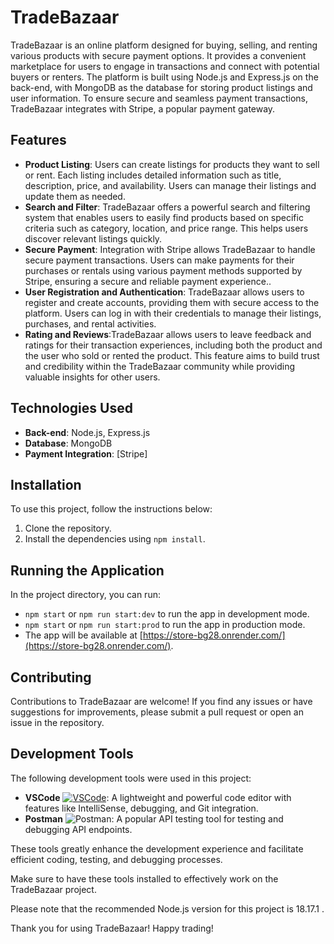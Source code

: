 # TradeBazaar

TradeBazaar is an online platform designed for buying, selling, and renting various products with secure payment options. It provides a convenient marketplace for users to engage in transactions and connect with potential buyers or renters. The platform is built using Node.js and Express.js on the back-end, with MongoDB as the database for storing product listings and user information. To ensure secure and seamless payment transactions, TradeBazaar integrates with Stripe, a popular payment gateway.

## Features

- **Product Listing**: Users can create listings for products they want to sell or rent. Each listing includes detailed information such as title, description, price, and availability. Users can manage their listings and update them as needed.
- **Search and Filter**: TradeBazaar offers a powerful search and filtering system that enables users to easily find products based on specific criteria such as category, location, and price range. This helps users discover relevant listings quickly.
- **Secure Payment**: Integration with Stripe allows TradeBazaar to handle secure payment transactions. Users can make payments for their purchases or rentals using various payment methods supported by Stripe, ensuring a secure and reliable payment experience..
- **User Registration and Authentication**: TradeBazaar allows users to register and create accounts, providing them with secure access to the platform. Users can log in with their credentials to manage their listings, purchases, and rental activities.
- **Rating and Reviews**:TradeBazaar allows users to leave feedback and ratings for their transaction experiences, including both the product and the user who sold or rented the product. This feature aims to build trust and credibility within the TradeBazaar community while providing valuable insights for other users.

## Technologies Used

- **Back-end**: Node.js, Express.js
- **Database**: MongoDB
- **Payment Integration**: [Stripe]

## Installation

To use this project, follow the instructions below:

1. Clone the repository.
2. Install the dependencies using `npm install`.

## Running the Application

In the project directory, you can run:

- `npm start` or `npm run start:dev` to run the app in development mode.
- `npm start` or `npm run start:prod` to run the app in production mode.
- The app will be available at [https://store-bg28.onrender.com/](https://store-bg28.onrender.com/).

## Contributing

Contributions to TradeBazaar are welcome! If you find any issues or have suggestions for improvements, please submit a pull request or open an issue in the repository.

## Development Tools

The following development tools were used in this project:

- **VSCode** [![VSCode](image-link)](https://code.visualstudio.com): A lightweight and powerful code editor with features like IntelliSense, debugging, and Git integration.
- **Postman** ![Postman](): A popular API testing tool for testing and debugging API endpoints.

These tools greatly enhance the development experience and facilitate efficient coding, testing, and debugging processes.

Make sure to have these tools installed to effectively work on the TradeBazaar project.

Please note that the recommended Node.js version for this project is 18.17.1 .

Thank you for using TradeBazaar! Happy trading!
